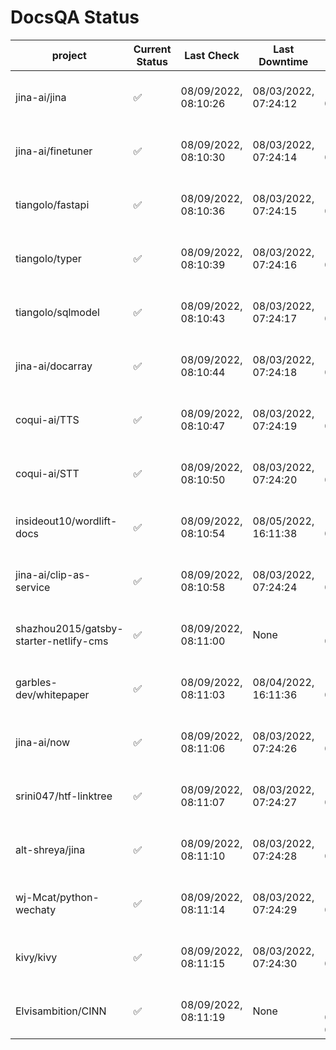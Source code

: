 # DocsQA Status

|               project                |Current Status|     Last Check     |   Last Downtime    |              % Uptime              |
|--------------------------------------|--------------|--------------------|--------------------|------------------------------------|
|jina-ai/jina                          |✅            |08/09/2022, 08:10:26|08/03/2022, 07:24:12|120.242 (since 07/29/2022, 16:38:18)|
|jina-ai/finetuner                     |✅            |08/09/2022, 08:10:30|08/03/2022, 07:24:14|120.250 (since 07/29/2022, 16:38:18)|
|tiangolo/fastapi                      |✅            |08/09/2022, 08:10:36|08/03/2022, 07:24:15|120.258 (since 07/29/2022, 16:38:18)|
|tiangolo/typer                        |✅            |08/09/2022, 08:10:39|08/03/2022, 07:24:16|120.261 (since 07/29/2022, 16:38:18)|
|tiangolo/sqlmodel                     |✅            |08/09/2022, 08:10:43|08/03/2022, 07:24:17|120.263 (since 07/29/2022, 16:38:18)|
|jina-ai/docarray                      |✅            |08/09/2022, 08:10:44|08/03/2022, 07:24:18|120.264 (since 07/29/2022, 16:38:18)|
|coqui-ai/TTS                          |✅            |08/09/2022, 08:10:47|08/03/2022, 07:24:19|120.267 (since 07/29/2022, 16:38:18)|
|coqui-ai/STT                          |✅            |08/09/2022, 08:10:50|08/03/2022, 07:24:20|120.271 (since 07/29/2022, 16:38:18)|
|insideout10/wordlift-docs             |✅            |08/09/2022, 08:10:54|08/05/2022, 16:11:38|113.749 (since 07/29/2022, 16:38:18)|
|jina-ai/clip-as-service               |✅            |08/09/2022, 08:10:58|08/03/2022, 07:24:24|120.284 (since 07/29/2022, 16:38:18)|
|shazhou2015/gatsby-starter-netlify-cms|✅            |08/09/2022, 08:11:00|None                |100.000 (since 08/03/2022, 10:30:18)|
|garbles-dev/whitepaper                |✅            |08/09/2022, 08:11:03|08/04/2022, 16:11:36|113.809 (since 07/29/2022, 16:38:18)|
|jina-ai/now                           |✅            |08/09/2022, 08:11:06|08/03/2022, 07:24:26|120.287 (since 07/29/2022, 16:38:18)|
|srini047/htf-linktree                 |✅            |08/09/2022, 08:11:07|08/03/2022, 07:24:27|123.033 (since 07/31/2022, 18:29:28)|
|alt-shreya/jina                       |✅            |08/09/2022, 08:11:10|08/03/2022, 07:24:28|120.292 (since 07/29/2022, 16:38:18)|
|wj-Mcat/python-wechaty                |✅            |08/09/2022, 08:11:14|08/03/2022, 07:24:29|120.294 (since 07/29/2022, 16:38:18)|
|kivy/kivy                             |✅            |08/09/2022, 08:11:15|08/03/2022, 07:24:30|120.296 (since 07/29/2022, 16:38:18)|
|Elvisambition/CINN                    |✅            |08/09/2022, 08:11:19|None                |100.000 (since 08/04/2022, 07:09:50)|
